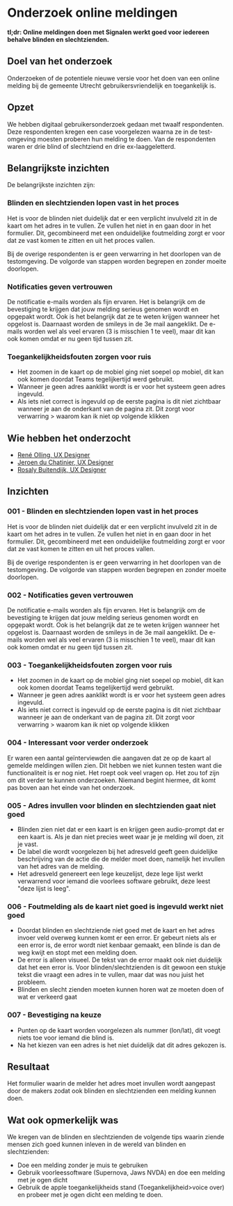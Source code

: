 # Onderzoek online meldingen

__tl;dr: Online meldingen doen met Signalen werkt goed voor iedereen behalve blinden en slechtzienden.__

## Doel van het onderzoek

Onderzoeken of de potentiele nieuwe versie voor het doen van een online melding bij de gemeente Utrecht gebruikersvriendelijk en toegankelijk is.

## Opzet

We hebben digitaal gebruikersonderzoek gedaan met twaalf respondenten. Deze respondenten kregen een case voorgelezen waarna ze in de test-omgeving moesten proberen hun melding te doen.
Van de respondenten waren er drie blind of slechtziend en drie ex-laaggeletterd.

## Belangrijkste inzichten

De belangrijkste inzichten zijn:

### Blinden en slechtzienden lopen vast in het proces

Het is voor de blinden niet duidelijk dat er een verplicht invulveld zit in de kaart om het adres in te vullen. Ze vullen het niet in en gaan door in het formulier. Dit, gecombineerd met een onduidelijke foutmelding zorgt er voor dat ze vast komen te zitten en uit het proces vallen.

Bij de overige respondenten is er geen verwarring in het doorlopen van de testomgeving. De volgorde van stappen worden begrepen en zonder moeite doorlopen.

### Notificaties geven vertrouwen

De notificatie e-mails worden als fijn ervaren. Het is belangrijk om de bevestiging te krijgen dat jouw melding serieus genomen wordt en opgepakt wordt. Ook is het belangrijk dat ze te weten krijgen wanneer het opgelost is. Daarnaast worden de smileys in de 3e mail aangeklikt. De e-mails worden wel als veel ervaren (3 is misschien 1 te veel), maar dit kan ook komen omdat er nu geen tijd tussen zit.

### Toegankelijkheidsfouten zorgen voor ruis

* Het zoomen in de kaart op de mobiel ging niet soepel op mobiel, dit kan ook komen doordat Teams tegelijkertijd werd gebruikt.
* Wanneer je geen adres aanklikt wordt is er voor het systeem geen adres ingevuld.
* Als iets niet correct is ingevuld op de eerste pagina is dit niet zichtbaar wanneer je aan de onderkant van de pagina zit. Dit zorgt voor verwarring > waarom kan ik niet op volgende klikken

## Wie hebben het onderzocht

* [René Olling, UX Designer](mailto:r.olling@utrecht.nl)
* [Jeroen du Chatinier, UX Designer](mailto:j.du.chatinier@utrecht.nl)
* [Rosaly Buitendijk, UX Designer](mailto:rosaly.buitendijk@utrecht.nl)

## Inzichten

### 001 - Blinden en slechtzienden lopen vast in het proces

Het is voor de blinden niet duidelijk dat er een verplicht invulveld zit in de kaart om het adres in te vullen. Ze vullen het niet in en gaan door in het formulier. Dit, gecombineerd met een onduidelijke foutmelding zorgt er voor dat ze vast komen te zitten en uit het proces vallen.

Bij de overige respondenten is er geen verwarring in het doorlopen van de testomgeving. De volgorde van stappen worden begrepen en zonder moeite doorlopen.

### 002 - Notificaties geven vertrouwen

De notificatie e-mails worden als fijn ervaren. Het is belangrijk om de bevestiging te krijgen dat jouw melding serieus genomen wordt en opgepakt wordt. Ook is het belangrijk dat ze te weten krijgen wanneer het opgelost is. Daarnaast worden de smileys in de 3e mail aangeklikt. De e-mails worden wel als veel ervaren (3 is misschien 1 te veel), maar dit kan ook komen omdat er nu geen tijd tussen zit.

### 003 - Toegankelijkheidsfouten zorgen voor ruis

* Het zoomen in de kaart op de mobiel ging niet soepel op mobiel, dit kan ook komen doordat Teams tegelijkertijd werd gebruikt.
* Wanneer je geen adres aanklikt wordt is er voor het systeem geen adres ingevuld.
* Als iets niet correct is ingevuld op de eerste pagina is dit niet zichtbaar wanneer je aan de onderkant van de pagina zit. Dit zorgt voor verwarring > waarom kan ik niet op volgende klikken

### 004 - Interessant voor verder onderzoek

Er waren een aantal geïnterviewden die aangaven dat ze op de kaart al gemelde meldingen willen zien. Dit hebben we niet kunnen testen want die functionaliteit is er nog niet. Het roept ook veel vragen op. Het zou tof zijn om dit verder te kunnen onderzoeken. Niemand begint hiermee, dit komt pas boven aan het einde van het onderzoek.

### 005 - Adres invullen voor blinden en slechtzienden gaat niet goed

* Blinden zien niet dat er een kaart is en krijgen geen audio-prompt dat er een kaart is. Als je dan niet precies weet waar je je melding wil doen, zit je vast.
* De label die wordt voorgelezen bij het adresveld geeft geen duidelijke beschrijving van de actie die de melder moet doen, namelijk het invullen van het adres van de melding.
* Het adresveld genereert een lege keuzelijst, deze lege lijst werkt verwarrend voor iemand die voorlees software gebruikt, deze leest "deze lijst is leeg".

### 006 - Foutmelding als de kaart niet goed is ingevuld werkt niet goed

* Doordat blinden en slechtziende niet goed met de kaart en het adres invoer veld overweg kunnen komt er een error. Er gebeurt niets als er een error is, de error wordt niet kenbaar gemaakt, een blinde is dan de weg kwijt en stopt met een melding doen.
* De error is alleen visueel. De tekst van de error maakt ook niet duidelijk dat het een error is. Voor blinden/slechtzienden is dit gewoon een stukje tekst die vraagt een adres in te vullen, maar dat was nou juist het probleem.
* Blinden en slecht zienden moeten kunnen horen wat ze moeten doen of wat er verkeerd gaat

### 007 - Bevestiging na keuze

* Punten op de kaart worden voorgelezen als nummer (lon/lat), dit voegt niets toe voor iemand die blind is.
* Na het kiezen van een adres is het niet duidelijk dat dit adres gekozen is.

## Resultaat

Het formulier waarin de melder het adres moet invullen wordt aangepast door de makers zodat ook blinden en slechtzienden een melding kunnen doen.

## Wat ook opmerkelijk was

We kregen van de blinden en slechtzienden de volgende tips waarin ziende mensen zich goed kunnen inleven in de wereld van blinden en slechtzienden:

* Doe een melding zonder je muis te gebruiken
* Gebruik voorleessoftware (Supernova, Jaws NVDA) en doe een melding met je ogen dicht
* Gebruik de apple toegankelijkheids stand (Toegankelijkheid>voice over) en probeer met je ogen dicht een melding te doen.
